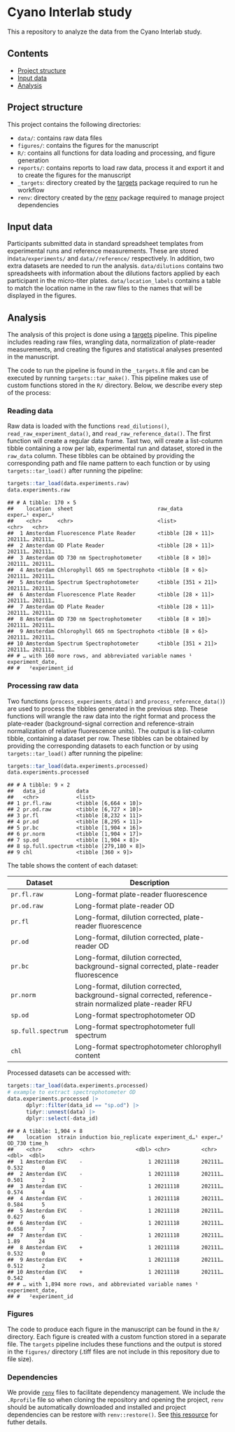 Cyano Interlab study
================

This a repository to analyze the data from the Cyano Interlab study.

## Contents

- [Project structure](#project-structure)
- [Input data](#input-data)
- [Analysis](#analysis)

## Project structure

This project contains the following directories:

- `data/`: contains raw data files
- `figures/`: contains the figures for the manuscript
- `R/`: contains all functions for data loading and processing, and
  figure generation
- `reports/`: contains reports to load raw data, process it and export
  it and to create the figures for the manuscript
- `_targets`: directory created by the
  [targets](https://docs.ropensci.org/targets/) package required to run
  he workflow
- `renv`: directory created by the
  [renv](https://rstudio.github.io/renv/articles/renv.html) package
  required to manage project dependencies

## Input data

Participants submitted data in standard spreadsheet templates from
experimental runs and reference measurements. These are stored
in`data/experiments/` and `data//reference/` respectively. In addition,
two extra datasets are needed to run the analysis. `data/dilutions`
contains two spreadsheets with information about the dilutions factors
applied by each participant in the micro-titer plates.
`data/location_labels` contains a table to match the location name in
the raw files to the names that will be displayed in the figures.

## Analysis

The analysis of this project is done using a
[targets](https://docs.ropensci.org/targets/) pipeline. This pipeline
includes reading raw files, wrangling data, normalization of
plate-reader measurements, and creating the figures and statistical
analyses presented in the manuscript.

The code to run the pipeline is found in the `_targets.R` file and can
be executed by running `targets::tar_make()`. This pipeline makes use of
custom functions stored in the `R/` directory. Below, we describe every
step of the process:

### Reading data

Raw data is loaded with the functions `read_dilutions()`,
`read_raw_experiment_data()`, and `read_raw_reference_data()`. The first
function will create a regular data frame. Tast two, will create a
list-column tibble containing a row per lab, experimental run and
dataset, stored in the `raw_data` column. These tibbles can be obtained
by providing the corresponding path and file name pattern to each
function or by using `targets::tar_load()` after running the pipeline:

``` r
targets::tar_load(data.experiments.raw)
data.experiments.raw
```

    ## # A tibble: 170 × 5
    ##    location  sheet                           raw_data            exper…¹ exper…²
    ##    <chr>     <chr>                           <list>              <chr>   <chr>  
    ##  1 Amsterdam Fluorescence Plate Reader       <tibble [28 × 11]>  202111… 202111…
    ##  2 Amsterdam OD Plate Reader                 <tibble [28 × 11]>  202111… 202111…
    ##  3 Amsterdam OD 730 nm Spectrophotometer     <tibble [8 × 10]>   202111… 202111…
    ##  4 Amsterdam Chlorophyll 665 nm Spectrophoto <tibble [8 × 6]>    202111… 202111…
    ##  5 Amsterdam Spectrum Spectrophotometer      <tibble [351 × 21]> 202111… 202111…
    ##  6 Amsterdam Fluorescence Plate Reader       <tibble [28 × 11]>  202111… 202111…
    ##  7 Amsterdam OD Plate Reader                 <tibble [28 × 11]>  202111… 202111…
    ##  8 Amsterdam OD 730 nm Spectrophotometer     <tibble [8 × 10]>   202111… 202111…
    ##  9 Amsterdam Chlorophyll 665 nm Spectrophoto <tibble [8 × 6]>    202111… 202111…
    ## 10 Amsterdam Spectrum Spectrophotometer      <tibble [351 × 21]> 202111… 202111…
    ## # … with 160 more rows, and abbreviated variable names ¹​experiment_date,
    ## #   ²​experiment_id

### Processing raw data

Two functions (`process_experiments_data()` and
`process_reference_data()`) are used to process the tibbles generated in
the previous step. These functions will wrangle the raw data into the
right format and process the plate-reader (background-signal correction
and reference-strain normalization of relative fluorescence units). The
output is a list-column tibble, containing a dataset per row. These
tibbles can be obtained by providing the corresponding datasets to each
function or by using `targets::tar_load()` after running the pipeline:

``` r
targets::tar_load(data.experiments.processed)
data.experiments.processed
```

    ## # A tibble: 9 × 2
    ##   data_id          data                  
    ##   <chr>            <list>                
    ## 1 pr.fl.raw        <tibble [6,664 × 10]> 
    ## 2 pr.od.raw        <tibble [6,727 × 10]> 
    ## 3 pr.fl            <tibble [8,232 × 11]> 
    ## 4 pr.od            <tibble [8,295 × 11]> 
    ## 5 pr.bc            <tibble [1,904 × 16]> 
    ## 6 pr.norm          <tibble [1,904 × 17]> 
    ## 7 sp.od            <tibble [1,904 × 8]>  
    ## 8 sp.full.spectrum <tibble [279,180 × 8]>
    ## 9 chl              <tibble [360 × 9]>

The table shows the content of each dataset:

| Dataset            | Description                                                                                                |
|--------------------|------------------------------------------------------------------------------------------------------------|
| `pr.fl.raw`        | Long-format plate-reader fluorescence                                                                      |
| `pr.od.raw`        | Long-format plate-reader OD                                                                                |
| `pr.fl`            | Long-format, dilution corrected, plate-reader fluorescence                                                 |
| `pr.od`            | Long-format, dilution corrected, plate-reader OD                                                           |
| `pr.bc`            | Long-format, dilution corrected, background-signal corrected, plate-reader fluorescence                    |
| `pr.norm`          | Long-format, dilution corrected, background-signal corrected, reference-strain normalized plate-reader RFU |
| `sp.od`            | Long-format spectrophotometer OD                                                                           |
| `sp.full.spectrum` | Long-format spectrophotometer full spectrum                                                                |
| `chl`              | Long-format spectrophotometer chlorophyll content                                                          |

Processed datasets can be accessed with:

``` r
targets::tar_load(data.experiments.processed)
# example to extract spectrophotometer OD
data.experiments.processed |> 
      dplyr::filter(data_id == "sp.od") |> 
      tidyr::unnest(data) |> 
      dplyr::select(-data_id)
```

    ## # A tibble: 1,904 × 8
    ##    location  strain induction bio_replicate experiment_d…¹ exper…² OD_730 time_h
    ##    <chr>     <chr>  <chr>             <dbl> <chr>          <chr>    <dbl>  <dbl>
    ##  1 Amsterdam EVC    -                     1 20211118       202111…  0.532      0
    ##  2 Amsterdam EVC    -                     1 20211118       202111…  0.501      2
    ##  3 Amsterdam EVC    -                     1 20211118       202111…  0.574      4
    ##  4 Amsterdam EVC    -                     1 20211118       202111…  0.584      5
    ##  5 Amsterdam EVC    -                     1 20211118       202111…  0.627      6
    ##  6 Amsterdam EVC    -                     1 20211118       202111…  0.658      7
    ##  7 Amsterdam EVC    -                     1 20211118       202111…  1.89      24
    ##  8 Amsterdam EVC    +                     1 20211118       202111…  0.532      0
    ##  9 Amsterdam EVC    +                     1 20211118       202111…  0.512      2
    ## 10 Amsterdam EVC    +                     1 20211118       202111…  0.542      4
    ## # … with 1,894 more rows, and abbreviated variable names ¹​experiment_date,
    ## #   ²​experiment_id

### Figures

The code to produce each figure in the manuscript can be found in the
`R/` directory. Each figure is created with a custom function stored in
a separate file. The `targets` pipeline includes these functions and the
output is stored in the `figures/` directory (.tiff files are not
include in this repository due to file size).

### Dependencies

We provide [`renv`](https://rstudio.github.io/renv/articles/renv.html)
files to facilitate dependency management. We include the `.Rprofile`
file so when cloning the repository and opening the project, `renv`
should be automatically downloaded and installed and project
dependencies can be restore with `renv::restore()`. See [this
resource](https://rstudio.github.io/renv/articles/collaborating.html)
for futher details.

